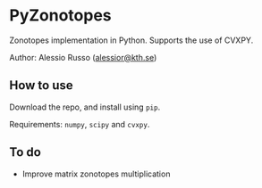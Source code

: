 # PyZonotopes

Zonotopes implementation in Python. Supports the use of CVXPY.

Author: Alessio Russo (alessior@kth.se)

## How to use

Download the repo, and install using `pip`.

Requirements: `numpy`, `scipy` and `cvxpy`.

## To do

- Improve matrix zonotopes multiplication
